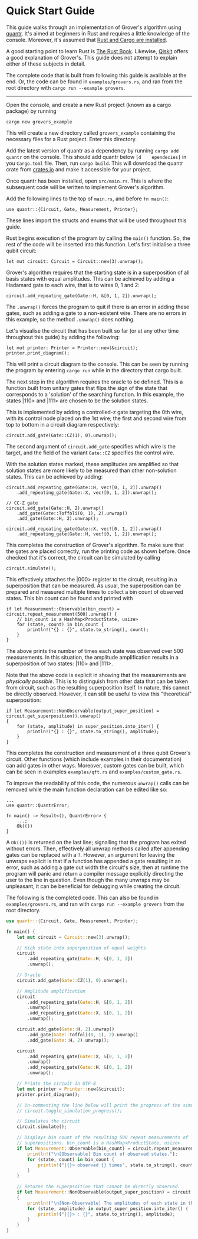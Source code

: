 # Quick Start Guide 

This guide walks through an implementation of Grover's algorithm using
[quantr](https://crates.io/crates/quantr). It's aimed at beginners in
Rust and requires a little knowledge of the console. Moreover,
it's assumed that [Rust and Cargo are
installed](https://doc.rust-lang.org/stable/book/ch01-00-getting-started.html).

A good starting point to learn Rust is [The Rust
Book](https://doc.rust-lang.org/stable/book/title-page.html). Likewise,
[Qiskit](https://qiskit.org/ecosystem/algorithms/tutorials/06_grover.html)
offers a good explanation of Grover's. This guide does not attempt to
explain either of these subjects in detail.

The complete code that is built from following this guide is available
at the end. Or, the code can be found in `examples/grovers.rs`, and ran
from the root directory with `cargo run --example grovers`.

---

Open the console, and create a new Rust project (known as a cargo
package) by running

``` console
cargo new grovers_example
```

This will create a new directory called `grovers_example` containing
the necessary files for a Rust project. Enter this directory.

Add the latest version of quantr as a dependency by running `cargo add
quantr` on the console. This should add quantr below `[d    ependecies]` in
you `Cargo.toml` file. Then, run `cargo build`. This will download the
quantr crate from [crates.io](https://crates.io/) and make it
accessible for your project. 

Once quantr has been installed, open `src/main.rs`. This is where the
subsequent code will be written to implement Grover's algorithm.

Add the following lines to the top of `main.rs`, and before `fn main()`:

```rust, ignore
use quantr::{Circuit, Gate, Measurement, Printer};
```

These lines import the structs and enums that will be used throughout 
this guide.

Rust begins execution of the program by calling the `main()` function.
So, the rest of the code will be inserted into this function. Let's
first initialise a three qubit circuit:

```rust,ignore
let mut circuit: Circuit = Circuit::new(3).unwrap();
```

Grover's algorithm requires that the starting state is in a 
superposition of all basis states with equal amplitudes. This can be
achieved by adding a Hadamard gate to each wire, that is to wires 0, 1
and 2:

```rust,ignore
circuit.add_repeating_gate(Gate::H, &[0, 1, 2]).unwrap();
```

The `.unwrap()` forces the program to quit if there is an error in
adding these gates, such as adding a gate to a non-existent wire. There
are no errors in this example, so the method `.unwrap()` does nothing. 

Let's visualise the circuit that has been built so far (or at any other
time throughout this guide) by adding the following:

```rust,ignore
let mut printer: Printer = Printer::new(&circuit);
printer.print_diagram();
```

This will print a circuit diagram to the console. This can be seen by
running the program by entering `cargo run` while in the directory that
cargo built.

The next step in the algorithm requires the oracle to be defined. This
is a function built from unitary gates that flips the sign of the state
that corresponds to a 'solution' of the searching function. In this
example, the states |110> and |111> are chosen to be the solution
states.

This is implemented by adding a controlled-z gate targeting the 0th
wire, with its control node placed on the 1st wire; the first and second
wire from top to bottom in a circuit diagram respectively:

```rust,ignore
circuit.add_gate(Gate::CZ(1), 0).unwrap();
```

The second argument of `circuit.add_gate` specifies which wire is the
target, and the field of the variant `Gate::CZ` specifies the
control wire.

With the solution states marked, these amplitudes are amplified so
that solution states are more likely to be measured than other non-solution
states. This can be achieved by adding:

```rust,ignore
circuit.add_repeating_gate(Gate::H, vec![0, 1, 2]).unwrap()
    .add_repeating_gate(Gate::X, vec![0, 1, 2]).unwrap();

// CC-Z gate
circuit.add_gate(Gate::H, 2).unwrap()
    .add_gate(Gate::Toffoli(0, 1), 2).unwrap()
    .add_gate(Gate::H, 2).unwrap();

circuit.add_repeating_gate(Gate::X, vec![0, 1, 2]).unwrap()
    .add_repeating_gate(Gate::H, vec![0, 1, 2]).unwrap();
```

This completes the construction of Grover's algorithm. To make sure that
the gates are placed correctly, run the printing code as shown before.
Once checked that it's correct, the circuit can be simulated by calling

```rust,ignore
circuit.simulate();
```

This effectively attaches the |000> register to the circuit, resulting
in a superposition that can be measured. As usual, the superposition can
be prepared and measured multiple times to collect a bin count of
observed states. This bin count can be found and printed with

```rust,ignore
if let Measurement::Observable(bin_count) = circuit.repeat_measurement(500).unwrap() {
    // bin_count is a HashMap<ProductState, usize>
    for (state, count) in bin_count {
        println!("{} : {}", state.to_string(), count);
    }
}
```

The above prints the number of times each state was observed over 500
measurements. In this situation, the amplitude amplification results in
a superposition of two states: |110> and |111>.
    
Note that the above code is explicit in showing that the measurements
are *physically possible*. This is to distinguish from other data that
can be taken from circuit, such as the resulting superposition itself.
In nature, this cannot be directly observed. However, it can still be
useful to view this "theoretical" superposition:

```rust,ignore
if let Measurement::NonObservable(output_super_position) = circuit.get_superposition().unwrap() 
{
    for (state, amplitude) in super_position.into_iter() {
        println!("{} : {}", state.to_string(), amplitude);
    }
}
```

This completes the construction and measurement of a three qubit
Grover's circuit. Other functions (which include examples in their
documentation) can add gates in other ways. Moreover, custom gates can
be built, which can be seen in examples `examples/qft.rs` and
`examples/custom_gate.rs`.

To improve the readability of this code, the numerous `unwrap()` calls
can be removed while the main function declaration can be edited like
so:

```rust,ignore 
...
use quantr::QuantrError;

fn main() -> Result<(), QuantrError> {
    ...; 
    Ok(()) 
}
```

A `Ok(())` is returned on the last line; signalling that the program has
exited without errors. Then, effectively all unwrap methods called after
appending gates can be replaced with a `?`. However, an argument for
leaving the unwraps explicit is that if a function has appended a gate
resulting in an error, such as adding a gate out width the circuit's
size, then at runtime the program will panic and return a compiler
message explicitly directing the user to the line in question. Even
though the many unwraps may be unpleasant, it can be beneficial for
debugging while creating the circuit.

The following is the completed code. This can also be found in
`examples/grovers.rs`, and ran with `cargo run --example grovers` from
the root directory.

```rust
use quantr::{Circuit, Gate, Measurement, Printer};

fn main() {
    let mut circuit = Circuit::new(3).unwrap();

    // Kick state into superposition of equal weights
    circuit
        .add_repeating_gate(Gate::H, &[0, 1, 2])
        .unwrap();

    // Oracle
    circuit.add_gate(Gate::CZ(1), 0).unwrap();

    // Amplitude amplification
    circuit
        .add_repeating_gate(Gate::H, &[0, 1, 2])
        .unwrap()
        .add_repeating_gate(Gate::X, &[0, 1, 2])
        .unwrap();

    circuit.add_gate(Gate::H, 2).unwrap()
        .add_gate(Gate::Toffoli(0, 1), 2).unwrap()
        .add_gate(Gate::H, 2).unwrap();

    circuit
        .add_repeating_gate(Gate::X, &[0, 1, 2])
        .unwrap()
        .add_repeating_gate(Gate::H, &[0, 1, 2])
        .unwrap();

    // Prints the circuit in UTF-8
    let mut printer = Printer::new(&circuit);
    printer.print_diagram();

    // Un-commenting the line below will print the progress of the simulation
    // circuit.toggle_simulation_progress();

    // Simulates the circuit
    circuit.simulate();

    // Displays bin count of the resulting 500 repeat measurements of
    // superpositions. bin_count is a HashMap<ProductState, usize>.
    if let Measurement::Observable(bin_count) = circuit.repeat_measurement(500).unwrap() {
        println!("\n[Observable] Bin count of observed states.");
        for (state, count) in bin_count {
            println!("|{}> observed {} times", state.to_string(), count);
        }
    }

    // Returns the superpsoition that cannot be directly observed.
    if let Measurement::NonObservable(output_super_position) = circuit.get_superposition().unwrap()
    {
        println!("\n[Non-Observable] The amplitudes of each state in the final superposition.");
        for (state, amplitude) in output_super_position.into_iter() {
            println!("|{}> : {}", state.to_string(), amplitude);
        }
    }
}
```

